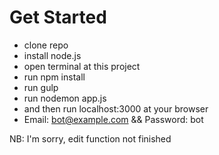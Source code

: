# Get Started
- clone repo
- install node.js
- open terminal at this project
- run npm install
- run gulp
- run nodemon app.js
- and then run localhost:3000 at your browser
- Email: bot@example.com && Password: bot

NB: I'm sorry, edit function not finished
